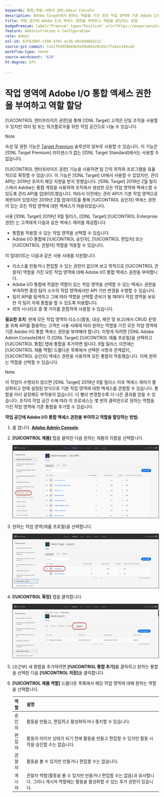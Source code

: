 ```yaml
---
keywords: 통합;역할;사용자 권한;Admin Console
description: Adobe Target에서 원하는 역할을 가진 모든 작업 영역에 기존 Adobe I/O 통합 액세스 권한을 부여하는 방법을 알아봅니다.
title: 작업 공간에 Adobe I/O 액세스 권한을 부여하고 역할을 할당하는 방법
badgePremium: label="Premium" type="Positive" url="https://experienceleague.adobe.com/docs/target/using/introduction/intro.html?lang=en#premium newtab=true" tooltip="See what's included in Target Premium."
feature: Administration & Configuration
role: Admin
exl-id: 62f6399f-c590-470c-ac3b-e0c84db63112
source-git-commit: fa11f93058b69e5e59e0ee20c65cffa4a1344ca0
workflow-type: tm+mt
source-wordcount: '620'
ht-degree: 87%

---
```


# 작업 영역에 Adobe I/O 통합 액세스 권한을 부여하고 역할 할당

[!UICONTROL 엔터프라이즈 권한]을 통해 [!DNL Target] 고객은 단일 조직을 사용할 수 있지만 여러 팀 또는 워크플로우를 위한 작업 공간으로 나눌 수 있습니다.

>[!NOTE]
>
>속성 및 권한 기능은 [Target Premium](/help/main/c-intro/intro.md#premium) 솔루션의 일부로 사용할 수 있습니다. 이 기능은 [!DNL Target Premium] 라이센스가 없는 [!DNL Target Standard]에서는 사용할 수 없습니다.

[!UICONTROL 엔터프라이즈 권한] 기능을 사용하면 팀 간의 최적화 프로그램을 효율적으로 확장할 수 있습니다. 이 기능은 [!DNL Target] UI에서 사용할 수 있었지만, 관리 API는 2019년 초까지 해당 지원을 받지 못했습니다. [!DNL Target] 2019년 2월 릴리스에서 Adobe는 통합 계정을 사용하여 조직에서 생성한 모든 작업 영역에 액세스할 수 있도록 관리 API를 업데이트했습니다. 따라서 이전에는 관리 API가 기본 작업 영역으로 제한되어 있었지만 2019년 2월 업데이트를 통해 [!UICONTROL 승인자] 액세스 권한이 있는 모든 작업 영역에 대한 액세스가 허용되었습니다.

사용 [!DNL Target] 2019년 9월 릴리스, [!DNL Target] [!UICONTROL Enterprise 권한] 는 고객에게 다음과 같은 액세스 제어를 제공합니다.

* 통합을 적용할 수 있는 작업 영역을 선택할 수 있습니다.
* Adobe I/O 통합에 [!UICONTROL 승인자], [!UICONTROL 편집자] 또는 [!UICONTROL 관찰자] 역할을 적용할 수 있습니다.

이 업데이트는 다음과 같은 사용 사례를 지원합니다.

* 리소스를 만들거나 편집할 수 있는 권한이 없으며 보고 목적으로 [!UICONTROL 관찰자] 역할을 가진 모든 작업 영역에 대해 Adobe I/O 통합 액세스 권한을 부여합니다.
* Adobe I/O 통합에 적절한 역할이 있는 작업 영역을 선택할 수 있는 액세스 권한을 부여하면 중앙 팀이 소수의 작업 영역에서만 API 기반 변경을 수행할 수 있습니다.
* 팀이 API를 탐색하고 그에 따라 역할을 선택할 준비가 될 때마다 작업 영역을 보유한 각 팀이 자체 통합을 할 수 있도록 허용합니다.
* 위의 시나리오 중 몇 가지를 혼합하여 사용할 수 있습니다.

**필요한 조치**: 현재 모든 작업 영역의 리소스(활동, 대상, 제안 및 보고)에서 CRUD 운영을 위해 API를 활용하는 고객은 사용 사례에 따라 원하는 역할을 가진 모든 작업 영역에 기존 Adobe I/O 통합 액세스 권한을 부여해야 합니다. 이렇게 하려면 [!DNL Adobe Admin Console]에서 각 [!DNL Target] [!UICONTROL 제품 프로필]을 선택하고 [!UICONTROL 통합] 탭에 통합을 추가하면 됩니다. 9월 릴리스 이전에는 [!UICONTROL 제품 역할] 드롭다운 목록에서 선택한 사항과 관계없이, [!UICONTROL 승인자] 액세스 권한을 사용하여 모든 통합이 작동했습니다. 이제 원하는 역할을 선택할 수 있습니다.

>[!NOTE]
>
>이 작업이 수행되지 않으면 [!DNL Target] 2019년 9월 릴리스 이후 액세스 제어가 활성화되고 현재 설정된 방식으로 기본 작업 영역에 대한 액세스를 관찰할 수 있습니다. 통합을 미리 설정해도 부작용이 없습니다. 더 빨리 변경할수록 더 나은 결과를 얻을 수 있습니다. 조직의 작업 공간 수에 따라 이 프로세스는 몇 번의 클릭만으로 원하는 역할을 가진 작업 영역에 기존 통합을 추가할 수 있습니다.

**작업 공간에 Adobe I/O 통합 액세스 권한을 부여하고 역할을 할당하는 방법:**

1. 를 엽니다. **[Adobe Admin Console](https://adminconsole.adobe.com)**.

1. **[!UICONTROL 제품]** 탭을 클릭한 다음 원하는 제품의 이름을 선택합니다.

   ![Adobe Admin Console에서 제품 선택](/help/main/administrating-target/c-user-management/property-channel/assets/io-choose-product.png)

1. 원하는 작업 영역(제품 프로필)을 선택합니다.

   ![제품 프로필 선택](/help/main/administrating-target/c-user-management/property-channel/assets/io-select-product-profile.png)

1. **[!UICONTROL 확장]** 탭을 클릭합니다.

   ![통합 탭](/help/main/administrating-target/c-user-management/property-channel/assets/integrations-tab.png)

1. (조건부) 새 통합을 추가하려면 **[!UICONTROL 통합 추가]**&#x200B;를 클릭하고 원하는 통합을 선택한 다음 **[!UICONTROL 저장]**&#x200B;을 클릭합니다.

1. **[!UICONTROL 제품 역할]** 드롭다운 목록에서 해당 작업 영역에 대해 원하는 역할을 선택합니다.

   | 역할 | 설명 |
   |--- |--- |
   | 승인자 | 활동을 만들고, 편집하고 활성화하거나 중지할 수 있습니다. |
   | 편집자 | 활동이 라이브 상태가 되기 전에 활동을 만들고 편집할 수 있지만 활동 시작을 승인할 수는 없습니다. |
   | 관찰자 | 활동을 볼 수 있지만 만들거나 편집할 수는 없습니다. |
   | 게시자 | 관찰자 역할(활동을 볼 수 있지만 만들거나 편집할 수는 없음)과 유사합니다. 그러나 게시자 역할에는 활동을 활성화할 수 있는 추가 권한이 있습니다. |
